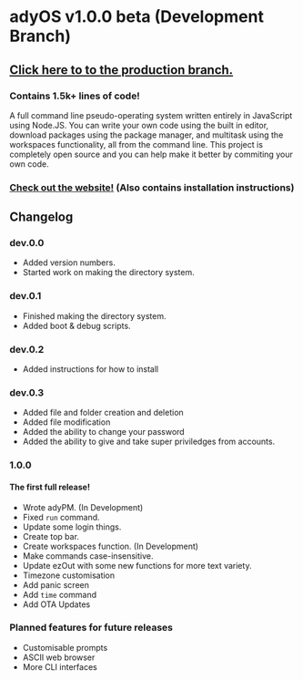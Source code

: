 # adyOS v1.0.0 beta (Development Branch)

## [Click here to to the production branch.](https://git.ady.best/tree/prod)

### Contains 1.5k+ lines of code!

A full command line pseudo-operating system written entirely in JavaScript using Node.JS. You can write your own code using the built in editor, download packages using the package manager, and multitask using the workspaces functionality, all from the command line. This project is completely open source and you can help make it better by commiting your own code.

### [Check out the website!](https://ady.best/) (Also contains installation instructions)

## Changelog

### dev.0.0

- Added version numbers.
- Started work on making the directory system.

### dev.0.1

- Finished making the directory system.
- Added boot & debug scripts.

### dev.0.2

- Added instructions for how to install

### dev.0.3

- Added file and folder creation and deletion
- Added file modification
- Added the ability to change your password
- Added the ability to give and take super priviledges from accounts.

### 1.0.0

#### The first full release!

- Wrote adyPM. (In Development)
- Fixed `run` command.
- Update some login things.
- Create top bar.
- Create workspaces function. (In Development)
- Make commands case-insensitive.
- Update ezOut with some new functions for more text variety.
- Timezone customisation
- Add panic screen
- Add `time` command
- Add OTA Updates

### Planned features for future releases

- Customisable prompts
- ASCII web browser
- More CLI interfaces
